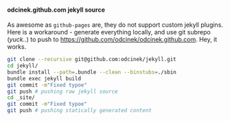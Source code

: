 #### odcinek.github.com jekyll source

As awesome as `github-pages` are, they do not support custom jekyll plugins. Here is a workaround - generate everything locally, and use git subrepo (_yuck.._) to push to https://github.com/odcinek/odcinek.github.com. Hey, it works.

```bash
git clone --recursive git@github.com:odcinek/jekyll.git
cd jekyll/
bundle install --path=.bundle --clean --binstubs=./sbin
bundle exec jekyll build
git commit -m"Fixed typoe"
git push # pushing raw jekyll source
cd _site/
git commit -m"Fixed typoe"
git push # pushing statically generated content
```
